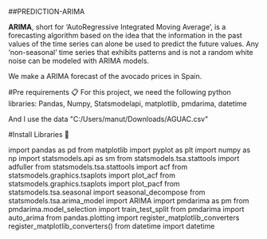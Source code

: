 ##PREDICTION-ARIMA

**ARIMA**, short for ‘AutoRegressive Integrated Moving Average’, is a forecasting algorithm based on the idea that the information in the past values of the time series 
can alone be used to predict the future values.
Any ‘non-seasonal’ time series that exhibits patterns and is not a random white noise can be modeled with ARIMA models.

We make a ARIMA forecast of the avocado prices in Spain.


#Pre requirements 📋
For this project, we need the following python libraries:
  Pandas, Numpy, Statsmodelapi, matplotlib, pmdarima, datetime

And I use the data "C:/Users/manut/Downloads/AGUAC.csv"

#Install Libraries 🔧

import pandas as pd
from matplotlib import pyplot as plt
import numpy as np
import statsmodels.api as sm
from statsmodels.tsa.stattools import adfuller
from statsmodels.tsa.stattools import acf
from statsmodels.graphics.tsaplots import plot_acf
from statsmodels.graphics.tsaplots import plot_pacf
from statsmodels.tsa.seasonal import seasonal_decompose
from statsmodels.tsa.arima_model import ARIMA
import pmdarima as pm
from pmdarima.model_selection import train_test_split
from pmdarima import auto_arima
from pandas.plotting import register_matplotlib_converters
register_matplotlib_converters()
from datetime import datetime



